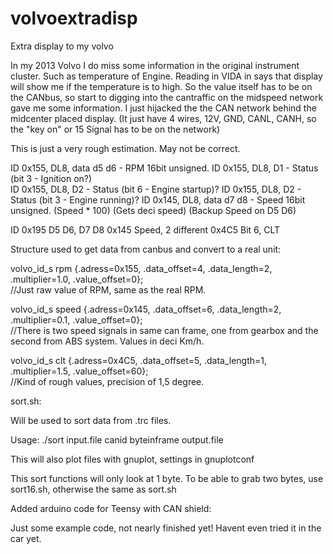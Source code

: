 # volvoextradisp
Extra display to my volvo

In my 2013 Volvo I do miss some information in the original instrument cluster. Such as temperature of Engine.
Reading in VIDA in says that display will show me if the temperature is to high.
So the value itself has to be on the CANbus, so start to digging into the cantraffic on the 
midspeed network gave me some information. I just hijacked the the CAN network behind the midcenter placed display. (It just have 4 wires, 12V, GND, CANL, CANH, so the "key on" or 15 Signal has to be on the network)

This is just a very rough estimation. May not be correct.

ID 0x155, DL8, data d5 d6 - RPM 16bit unsigned.
ID 0x155, DL8, D1 - Status (bit 3 - Ignition on?) 	
ID 0x155, DL8, D2 - Status (bit 6 - Engine startup)?
ID 0x155, DL8, D2 - Status (bit 3 - Engine running)?
ID 0x145, DL8, data d7 d8 - Speed 16bit unsigned. (Speed * 100) (Gets deci speed) (Backup Speed on D5 D6)

ID 0x195 D5 D6, D7 D8
0x145 Speed, 2 different
0x4C5	Bit 6, CLT

Structure used to get data from canbus and convert to a real unit:

volvo_id_s  rpm {.adress=0x155, .data_offset=4, .data_length=2, .multiplier=1.0, .value_offset=0};    
//Just raw value of RPM, same as the real RPM.

volvo_id_s  speed {.adress=0x145, .data_offset=6, .data_length=2, .multiplier=0.1, .value_offset=0};  
//There is two speed signals in same can frame, one from gearbox and the second from ABS system. Values in deci Km/h.

volvo_id_s  clt {.adress=0x4C5, .data_offset=5, .data_length=1, .multiplier=1.5, .value_offset=60};  
//Kind of rough values, precision of 1,5 degree. 


sort.sh:

Will be used to sort data from .trc files.

Usage:
./sort input.file canid byteinframe output.file 

This will also plot files with gnuplot, settings in gnuplotconf

This sort functions will only look at 1 byte.
To be able to grab two bytes, use sort16.sh, otherwise the same as sort.sh


Added arduino code for Teensy with CAN shield:

Just some example code, not nearly finished yet! Havent even tried it in the car yet.


